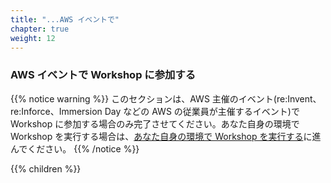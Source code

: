 ```yaml
---
title: "...AWS イベントで"
chapter: true
weight: 12
---
```


### AWS イベントで Workshop に参加する

{{% notice warning %}}
このセクションは、AWS 主催のイベント(re:Invent、re:Inforce、Immersion Day などの AWS の従業員が主催するイベント)で Workshop に参加する場合のみ完了させてください。あなた自身の環境で Workshop を実行する場合は、[あなた自身の環境で Workshop を実行する](../getting-started/self-paced.html)に進んでください。
{{% /notice %}}

{{% children %}}
